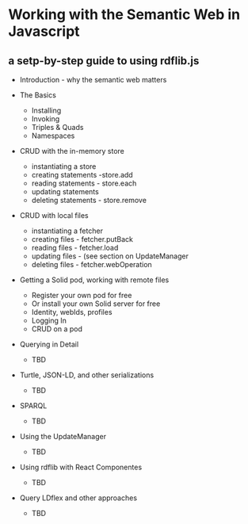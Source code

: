 # Working with the Semantic Web in Javascript

## a setp-by-step guide to using rdflib.js

* Introduction - why the semantic web matters

* The Basics

    * Installing
    * Invoking
    * Triples & Quads
    * Namespaces

* CRUD with the in-memory store

    * instantiating a store
    * creating statements -store.add
    * reading statements - store.each
    * updating statements
    * deleting statements - store.remove

* CRUD with local files

    * instantiating a fetcher
    * creating files - fetcher.putBack
    * reading files  - fetcher.load
    * updating files - (see section on UpdateManager
    * deleting files - fetcher.webOperation

* Getting a Solid pod, working with remote files

    * Register your own pod for free
    * Or install your own Solid server for free
    * Identity, webIds, profiles
    * Logging In
    * CRUD on a pod

* Querying in Detail

    * TBD

* Turtle, JSON-LD, and other serializations

    * TBD

* SPARQL

    * TBD

* Using the UpdateManager

    * TBD

* Using rdflib with React Componentes

    * TBD
    
* Query LDflex and other approaches

    * TBD
